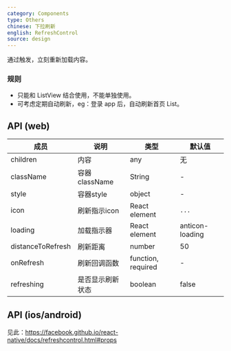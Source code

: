 ```yaml
---
category: Components
type: Others
chinese: 下拉刷新
english: RefreshControl
source: design
---
```


通过触发，立刻重新加载内容。

### 规则
- 只能和 ListView 结合使用，不能单独使用。
- 可考虑定期自动刷新，eg：登录 app 后，自动刷新首页 List。


## API (web)

| 成员        | 说明           | 类型      | 默认值       |
|------------|----------------|--------------------|--------------|
| children   | 内容      | any |    无  |
| className | 容器className | String | - |
| style | 容器style | object | - |
| icon   | 刷新指示icon   | React element |  `...` |
| loading   | 加载指示器   | React element |  anticon-loading |
| distanceToRefresh   |   刷新距离    | number |    50  |
| onRefresh   |   刷新回调函数   | function, required |  -  |
| refreshing   | 是否显示刷新状态    | boolean |    false  |

## API (ios/android)
见此：https://facebook.github.io/react-native/docs/refreshcontrol.html#props
